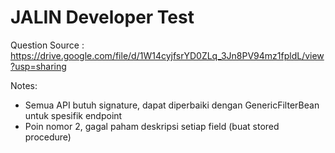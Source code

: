 # JALIN Developer Test

Question Source : 
https://drive.google.com/file/d/1W14cyjfsrYD0ZLq_3Jn8PV94mz1fpldL/view?usp=sharing

Notes: 
- Semua API butuh signature, dapat diperbaiki dengan GenericFilterBean untuk spesifik endpoint
- Poin nomor 2, gagal paham deskripsi setiap field (buat stored procedure)
